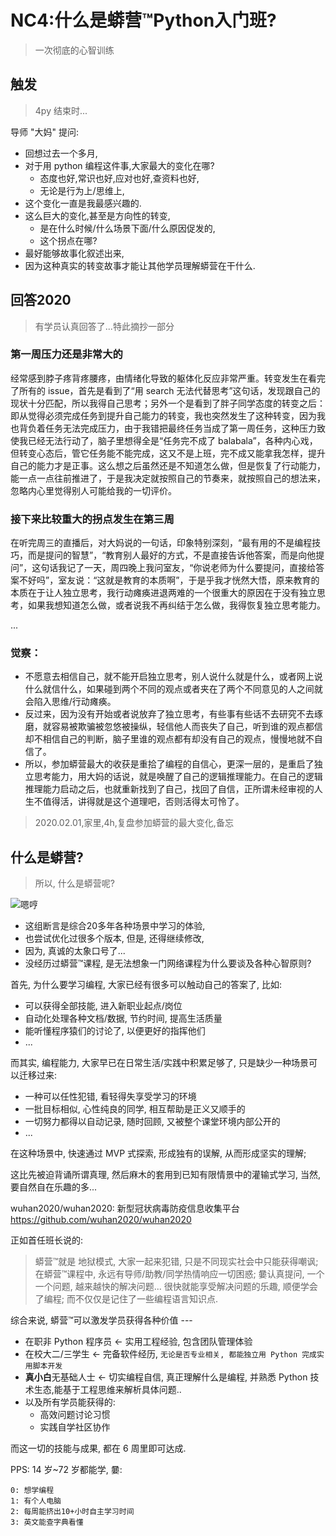 # NC4:什么是蟒营™Python入门班?
> 一次彻底的心智训练

## 触发
> 4py 结束时...

导师 "大妈" 提问:

- 回想过去一个多月,
- 对于用 python 编程这件事,大家最大的变化在哪?
    + 态度也好,常识也好,应对也好,查资料也好,
    + 无论是行为上/思维上,
- 这个变化一直是我最感兴趣的.
- 这么巨大的变化,甚至是方向性的转变,
    + 是在什么时候/什么场景下面/什么原因促发的,
    + 这个拐点在哪?
- 最好能够故事化叙述出来,
- 因为这种真实的转变故事才能让其他学员理解蟒营在干什么.


## 回答2020
> 有学员认真回答了...特此摘抄一部分



### 第一周压力还是非常大的

经常感到脖子疼背疼腰疼，由情绪化导致的躯体化反应非常严重。转变发生在看完了所有的 issue，首先是看到了“用 search 无法代替思考”这句话，发现跟自己的现状十分匹配，所以我得自己思考；另外一个是看到了胖子同学态度的转变之后：即从觉得必须完成任务到提升自己能力的转变，我也突然发生了这种转变，因为我也背负着任务无法完成压力，由于我错把最终任务当成了第一周任务，这种压力致使我已经无法行动了，脑子里想得全是“任务完不成了 balabala”，各种内心戏，但转变心态后，管它任务能不能完成，这又不是上班，完不成又能拿我怎样，提升自己的能力才是正事。这么想之后虽然还是不知道怎么做，但是恢复了行动能力，能一点一点往前推进了，于是我决定就按照自己的节奏来，就按照自己的想法来，忽略内心里觉得别人可能给我的一切评价。

### 接下来比较重大的拐点发生在第三周

在听完周三的直播后，对大妈说的一句话，印象特别深刻，“最有用的不是编程技巧，而是提问的智慧”，“教育别人最好的方式，不是直接告诉他答案，而是向他提问”，这句话我记了一天，周四晚上我问室友，“你说老师为什么要提问，直接给答案不好吗”，室友说：“这就是教育的本质啊”，于是乎我才恍然大悟，原来教育的本质在于让人独立思考，我行动瘫痪进退两难的一个很重大的原因在于没有独立思考，如果我想知道怎么做，或者说我不再纠结于怎么做，我得恢复独立思考能力。

...


### 觉察：

- 不愿意去相信自己，就不能开启独立思考，别人说什么就是什么，或者网上说什么就信什么，如果碰到两个不同的观点或者夹在了两个不同意见的人之间就会陷入思维/行动瘫痪。
- 反过来，因为没有开始或者说放弃了独立思考，有些事有些话不去研究不去琢磨，就容易被欺骗被忽悠被操纵，轻信他人而丧失了自己，听到谁的观点都信却不相信自己的判断，脑子里谁的观点都有却没有自己的观点，慢慢地就不自信了。
- 所以，参加蟒营最大的收获是重拾了编程的自信心，更深一层的，是重启了独立思考能力，用大妈的话说，就是唤醒了自己的逻辑推理能力。在自己的逻辑推理能力启动之后，也就重新找到了自己，找回了自信，正所谓未经审视的人生不值得活，讲得就是这个道理吧，否则活得太可怜了。

> 2020.02.01,家里,4h,复盘参加蟒营的最大变化,备忘


## 什么是蟒营?
> 所以, 什么是蟒营呢?


![嗯哼](https://ipic.zoomquiet.top/2019-09-08-theory101camp_v2.jpg)


- 这组断言是综合20多年各种场景中学习的体验,
- 也尝试优化过很多个版本, 但是, 还得继续修改, 
- 因为, 真诚的太象口号了...
- 没经历过蟒营™课程, 是无法想象一门网络课程为什么要谈及各种心智原则?

首先, 为什么要学习编程, 大家已经有很多可以触动自己的答案了, 比如:

- 可以获得全部技能, 进入新职业起点/岗位
- 自动化处理各种文档/数据, 节约时间, 提高生活质量
- 能听懂程序猿们的讨论了, 以便更好的指挥他们
- ...

而其实, 编程能力, 大家早已在日常生活/实践中积累足够了, 只是缺少一种场景可以迁移过来:

- 一种可以任性犯错, 看轻得失享受学习的环境
- 一批目标相似, 心性纯良的同学, 相互帮助是正义又顺手的
- 一切努力都得以自动记录, 随时回顾, 又被整个课堂环境内部公开的
- ...

在这种场景中, 快速通过 MVP 式探索, 形成独有的误解, 
从而形成坚实的理解;

这比先被迫背诵所谓真理, 然后麻木的套用到已知有限情景中的灌输式学习,
当然, 要自然自在乐趣的多...



wuhan2020/wuhan2020: 新型冠状病毒防疫信息收集平台 
 https://github.com/wuhan2020/wuhan2020 



正如首任班长说的: 

> 蟒营™就是 地狱模式,
> 大家一起来犯错, 
> 只是不同现实社会中只能获得嘲讽;
> 在蟒营™课程中, 永远有导师/助教/同学热情响应一切困惑;
> 嘦认真提问, 一个一个问题, 越来越快的解决问题...
> 很快就能享受解决问题的乐趣, 顺便学会了编程;
> 而不仅仅是记住了一些编程语言知识点.


综合来说, 蟒营™可以激发学员获得各种价值 ---

- 在职非 Python 程序员 <- 实用工程经验, 包含团队管理体验
- 在校大二/三学生 <- 完备软件经历, `无论是否专业相关, 都能独立用 Python 完成实用脚本开发`
- **真小白**无基础人士 <- 切实编程自信, 真正理解什么是编程, 并熟悉 Python 技术生态,能基于工程思维来解析具体问题..
- 以及所有学员能获得的:
    + 高效问题讨论习惯
    + 实践自学社区协作

而这一切的技能与成果, 都在 6 周里即可达成.

PPS: 14 岁~72 岁都能学, 嘦:

    0: 想学编程 
    1: 有个人电脑 
    2: 每周能挤出10+小时自主学习时间 
    3: 英文能查字典看懂

